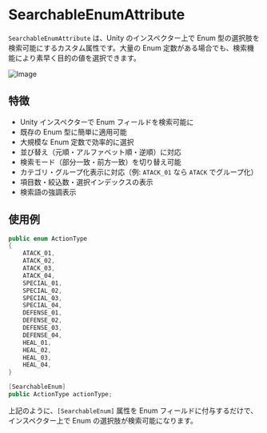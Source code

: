 ﻿# SearchableEnumAttribute

`SearchableEnumAttribute` は、Unity のインスペクター上で Enum 型の選択肢を検索可能にするカスタム属性です。大量の Enum 定数がある場合でも、検索機能により素早く目的の値を選択できます。

![Image](https://github-production-user-asset-6210df.s3.amazonaws.com/124390814/468939325-ee695e97-b204-4fac-ac8b-03125cd141b7.png?X-Amz-Algorithm=AWS4-HMAC-SHA256&X-Amz-Credential=AKIAVCODYLSA53PQK4ZA%2F20250722%2Fus-east-1%2Fs3%2Faws4_request&X-Amz-Date=20250722T032415Z&X-Amz-Expires=300&X-Amz-Signature=6e2bb94e33a6ab172a775b6d9edcaa41d1c2c8fafc23e166bc7dad26ed8eb674&X-Amz-SignedHeaders=host)

## 特徴

- Unity インスペクターで Enum フィールドを検索可能に
- 既存の Enum 型に簡単に適用可能
- 大規模な Enum 定数で効率的に選択
- 並び替え（元順・アルファベット順・逆順）に対応
- 検索モード（部分一致・前方一致）を切り替え可能
- カテゴリ・グループ化表示に対応（例: `ATACK_01` なら `ATACK` でグループ化）
- 項目数・絞込数・選択インデックスの表示
- 検索語の強調表示

## 使用例

```csharp
public enum ActionType
{
    ATACK_01,
    ATACK_02,
    ATACK_03,
    ATACK_04,
    SPECIAL_01,
    SPECIAL_02,
    SPECIAL_03,
    SPECIAL_04,
    DEFENSE_01,
    DEFENSE_02,
    DEFENSE_03,
    DEFENSE_04,
    HEAL_01,
    HEAL_02,
    HEAL_03,
    HEAL_04,
}

[SearchableEnum]
public ActionType actionType;
```


上記のように、`[SearchableEnum]` 属性を Enum フィールドに付与するだけで、インスペクター上で Enum の選択肢が検索可能になります。
